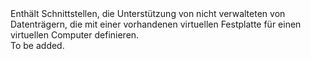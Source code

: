 <Namespace Name="Microsoft.Azure.Management.Compute.Fluent.VirtualMachineUnmanagedDataDisk.DefinitionWithExistingVhd">
  <Docs>
    <summary>Enthält Schnittstellen, die Unterstützung von nicht verwalteten von Datenträgern, die mit einer vorhandenen virtuellen Festplatte für einen virtuellen Computer definieren.</summary> 
    <remarks>To be added.</remarks>
  </Docs>
</Namespace>

